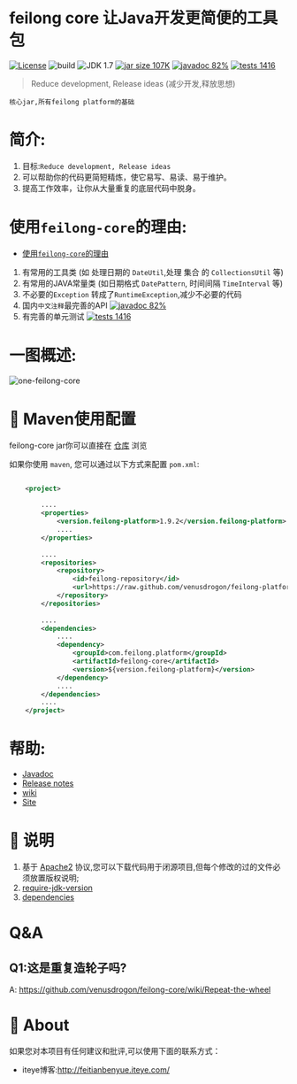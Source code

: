 feilong core 让Java开发更简便的工具包
================

[![License](http://img.shields.io/:license-apache-blue.svg)](http://www.apache.org/licenses/LICENSE-2.0.html)
![build](https://img.shields.io/jenkins/s/https/jenkins.qa.ubuntu.com/precise-desktop-amd64_default.svg "build") 
![JDK 1.7](https://img.shields.io/badge/JDK-1.7-green.svg "JDK 1.7")
[![jar size 107K](https://img.shields.io/badge/size-107K-green.svg "size 107K")](https://github.com/venusdrogon/feilong-platform/tree/repository/com/feilong/platform/feilong-core/1.9.1)
[![javadoc 82%](http://progressed.io/bar/82?title=javadoc "javadoc 82%")](http://venusdrogon.github.io/feilong-platform/javadocs/feilong-core/) 
[![tests 1416](https://img.shields.io/badge/tests-1416%20%2F%201416-green.svg "tests 1416")](https://github.com/venusdrogon/feilong-core/tree/master/src/test/java/com/feilong/core) 

> Reduce development, Release ideas (减少开发,释放思想)


`核心jar,所有feilong platform的基础` 

# 简介:

1. 目标:`Reduce development, Release ideas`
1. 可以帮助你的代码更简短精炼，使它易写、易读、易于维护。
1. 提高工作效率，让你从大量重复的底层代码中脱身。

# 使用`feilong-core`的理由:

- [使用`feilong-core`的理由](https://github.com/venusdrogon/feilong-core/wiki/Reasons-for-use-feilong-core) 

1.  有常用的工具类 (如 处理日期的 `DateUtil`,处理 集合 的 `CollectionsUtil` 等)
1.	有常用的JAVA常量类 (如日期格式 `DatePattern`, 时间间隔 `TimeInterval` 等)
1.	不必要的`Exception` 转成了`RuntimeException`,减少不必要的代码
1.  国内`中文注释`最完善的API [![javadoc 82%](http://progressed.io/bar/82?title=javadoc "javadoc 82%")](http://venusdrogon.github.io/feilong-platform/javadocs/feilong-core/) 
1.  有完善的单元测试 [![tests 1416](https://img.shields.io/badge/tests-1416%20%2F%201416-green.svg "tests 1416")](https://github.com/venusdrogon/feilong-core/tree/master/src/test/java/com/feilong/core) 

# 一图概述:

![one-feilong-core](http://venusdrogon.github.io/feilong-platform/mysource/one-feilong-core.png) 


# :dragon: Maven使用配置

feilong-core jar你可以直接在 [仓库](https://github.com/venusdrogon/feilong-platform/tree/repository/com/feilong/platform/feilong-core "仓库") 浏览 

如果你使用 `maven`, 您可以通过以下方式来配置 `pom.xml`:

```XML

	<project>
	
		....
		<properties>
			<version.feilong-platform>1.9.2</version.feilong-platform>
			....
		</properties>
		
		....
		<repositories>
			<repository>
				<id>feilong-repository</id>
				<url>https://raw.github.com/venusdrogon/feilong-platform/repository</url>
			</repository>
		</repositories>
		
		....
		<dependencies>
			....
			<dependency>
				<groupId>com.feilong.platform</groupId>
				<artifactId>feilong-core</artifactId>
				<version>${version.feilong-platform}</version>
			</dependency>
			....
		</dependencies>
		....
	</project>
```

# 帮助:

- [Javadoc](http://venusdrogon.github.io/feilong-platform/javadocs/feilong-core/) 
- [Release notes](http://venusdrogon.github.io/feilong-platform/releasenotes/feilong-core/) 
- [wiki](https://github.com/venusdrogon/feilong-core/wiki) 
- [Site](http://venusdrogon.github.io/feilong-platform/site/feilong-core/) 


# :memo: 说明

1. 基于 [Apache2](https://www.apache.org/licenses/LICENSE-2.0) 协议,您可以下载代码用于闭源项目,但每个修改的过的文件必须放置版权说明;
1. [require-jdk-version](https://github.com/venusdrogon/feilong-core/wiki/require-jdk-version)
1. [dependencies](https://github.com/venusdrogon/feilong-core/wiki/dependencies)

# Q&A

## Q1:这是重复造轮子吗?

A: https://github.com/venusdrogon/feilong-core/wiki/Repeat-the-wheel


# :panda_face: About

如果您对本项目有任何建议和批评,可以使用下面的联系方式：

* iteye博客:http://feitianbenyue.iteye.com/